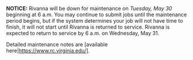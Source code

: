 
**NOTICE:** Rivanna will be down for maintenance on *Tuesday, May 30* beginning at 6 a.m. You may continue to submit jobs until the maintenance period begins, but if the system determines your job will not have time to finish, it will not start until Rivanna is returned to service. Rivanna is expected to return to service by 6 a.m. on Wednesday, May 31. 

Detailed maintenance notes are [available here|https://www.rc.virginia.edu/].
